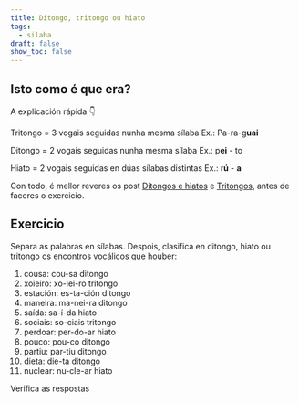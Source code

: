 ```yaml
---
title: Ditongo, tritongo ou hiato
tags:
  - silaba
draft: false
show_toc: false
---
```

## Isto como é que era?

A explicación rápida 👇

<article>

Tritongo = 3 vogais seguidas nunha mesma sílaba Ex.: Pa-ra-g**uai**

Ditongo = 2 vogais seguidas nunha mesma sílaba Ex.: p**ei** - to 

Hiato = 2 vogais seguidas en dúas sílabas distintas  Ex.: r**ú** - **a**

</article>

Con todo, é mellor reveres os post [Ditongos e hiatos](https://laurarubio.net/posts/ditongos-e-hiatos/) e [Tritongos](https://laurarubio.net/posts/tritongos/), antes de faceres o exercicio.

## Exercicio

Separa as palabras en sílabas. Despois, clasifica en ditongo, hiato ou tritongo os encontros vocálicos que houber:

1. cousa: <e-answer readonly>cou-sa</e-answer> <e-answer readonly>ditongo</e-answer>
2. xoieiro: <e-answer>xo-iei-ro</e-answer> <e-answer>tritongo</e-answer>
3. estación: <e-answer>es-ta-ción</e-answer> <e-answer>ditongo</e-answer>
4. maneira: <e-answer>ma-nei-ra</e-answer> <e-answer>ditongo</e-answer>
5. saída: <e-answer>sa-í-da</e-answer> <e-answer>hiato</e-answer>
6. sociais: <e-answer>so-ciais</e-answer> <e-answer>tritongo</e-answer>
7. perdoar: <e-answer>per-do-ar</e-answer> <e-answer>hiato</e-answer>
8. pouco: <e-answer>pou-co</e-answer> <e-answer>ditongo</e-answer>
9. partiu: <e-answer>par-tiu</e-answer> <e-answer>ditongo</e-answer>
10. dieta: <e-answer>die-ta</e-answer> <e-answer>ditongo</e-answer>
11. nuclear: <e-answer>nu-cle-ar</e-answer> <e-answer>hiato</e-answer>

<e-validate>Verifica as respostas</e-validate>